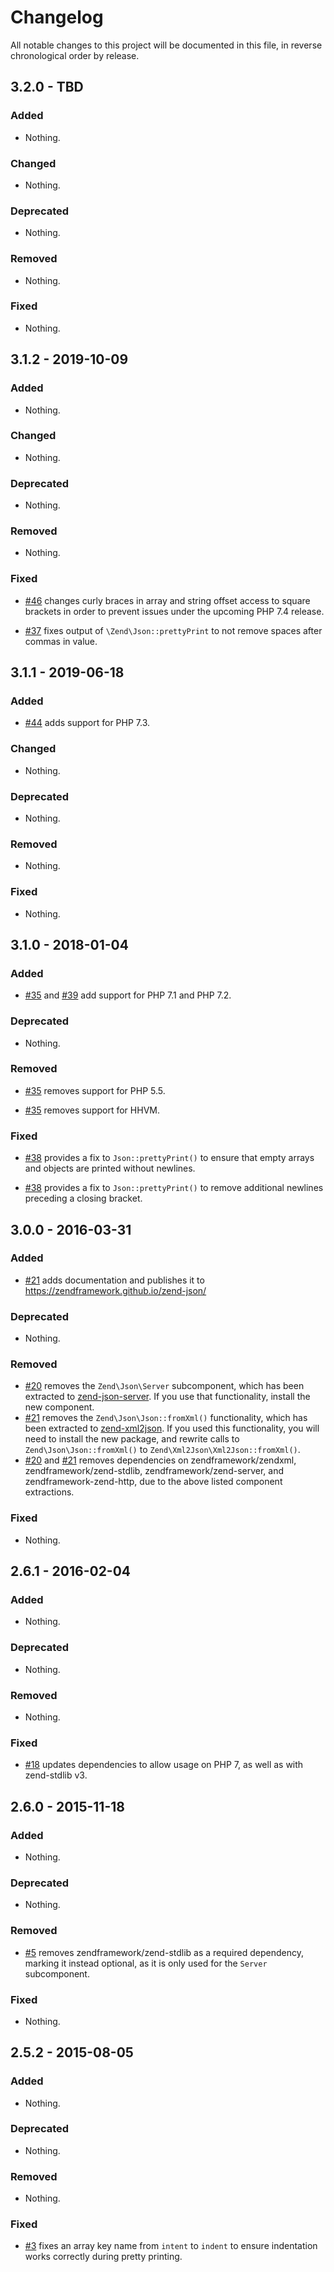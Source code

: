 # Changelog

All notable changes to this project will be documented in this file, in reverse chronological order by release.

## 3.2.0 - TBD

### Added

- Nothing.

### Changed

- Nothing.

### Deprecated

- Nothing.

### Removed

- Nothing.

### Fixed

- Nothing.

## 3.1.2 - 2019-10-09

### Added

- Nothing.

### Changed

- Nothing.

### Deprecated

- Nothing.

### Removed

- Nothing.

### Fixed

- [#46](https://github.com/zendframework/zend-json/pull/46) changes
  curly braces in array and string offset access to square brackets
  in order to prevent issues under the upcoming PHP 7.4 release.

- [#37](https://github.com/zendframework/zend-json/pull/37) fixes
  output of `\Zend\Json::prettyPrint` to not remove spaces after
  commas in value.

## 3.1.1 - 2019-06-18

### Added

- [#44](https://github.com/zendframework/zend-json/pull/44) adds support for PHP 7.3.

### Changed

- Nothing.

### Deprecated

- Nothing.

### Removed

- Nothing.

### Fixed

- Nothing.

## 3.1.0 - 2018-01-04

### Added

- [#35](https://github.com/zendframework/zend-json/pull/35) and
  [#39](https://github.com/zendframework/zend-json/pull/39) add support for PHP
  7.1 and PHP 7.2.

### Deprecated

- Nothing.

### Removed

- [#35](https://github.com/zendframework/zend-json/pull/35) removes support for
  PHP 5.5.

- [#35](https://github.com/zendframework/zend-json/pull/35) removes support for
  HHVM.

### Fixed

- [#38](https://github.com/zendframework/zend-json/pull/38) provides a fix to
  `Json::prettyPrint()` to ensure that empty arrays and objects are printed
  without newlines.

- [#38](https://github.com/zendframework/zend-json/pull/38) provides a fix to
  `Json::prettyPrint()` to remove additional newlines preceding a closing
  bracket.

## 3.0.0 - 2016-03-31

### Added

- [#21](https://github.com/zendframework/zend-json/pull/21) adds documentation
  and publishes it to https://zendframework.github.io/zend-json/

### Deprecated

- Nothing.

### Removed

- [#20](https://github.com/zendframework/zend-json/pull/20) removes the
  `Zend\Json\Server` subcomponent, which has been extracted to
  [zend-json-server](https://zendframework.github.io/zend-json-server/).
  If you use that functionality, install the new component.
- [#21](https://github.com/zendframework/zend-json/pull/21) removes the
  `Zend\Json\Json::fromXml()` functionality, which has been extracted to
  [zend-xml2json](https://zendframework.github.io/zend-xml2json/). If you used
  this functionality, you will need to install the new package, and rewrite
  calls to `Zend\Json\Json::fromXml()` to `Zend\Xml2Json\Xml2Json::fromXml()`.
- [#20](https://github.com/zendframework/zend-json/pull/20) and
  [#21](https://github.com/zendframework/zend-json/pull/21) removes dependencies
  on zendframework/zendxml, zendframework/zend-stdlib,
  zendframework/zend-server, and zendframework-zend-http, due to the above
  listed component extractions.

### Fixed

- Nothing.

## 2.6.1 - 2016-02-04

### Added

- Nothing.

### Deprecated

- Nothing.

### Removed

- Nothing.

### Fixed

- [#18](https://github.com/zendframework/zend-json/pull/18) updates dependencies
  to allow usage on PHP 7, as well as with zend-stdlib v3.

## 2.6.0 - 2015-11-18

### Added

- Nothing.

### Deprecated

- Nothing.

### Removed

- [#5](https://github.com/zendframework/zend-json/pull/5) removes
  zendframework/zend-stdlib as a required dependency, marking it instead
  optional, as it is only used for the `Server` subcomponent.

### Fixed

- Nothing.

## 2.5.2 - 2015-08-05

### Added

- Nothing.

### Deprecated

- Nothing.

### Removed

- Nothing.

### Fixed

- [#3](https://github.com/zendframework/zend-json/pull/3) fixes an array key
  name from `intent` to `indent` to  ensure indentation works correctly during
  pretty printing.
